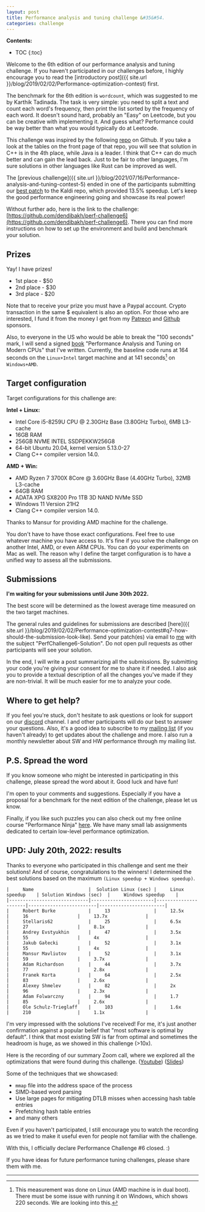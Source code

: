 ```yaml
---
layout: post
title: Performance analysis and tuning challenge &#35&#54.
categories: challenge
---
```


**Contents:**
* TOC
{:toc}

Welcome to the 6th edition of our performance analysis and tuning challenge. If you haven't participated in our challenges before, I highly encourage you to read the [introductory post]({{ site.url }}/blog/2019/02/02/Performance-optimization-contest) first. 

The benchmark for the 6th edition is `wordcount`, which was suggested to me by Karthik Tadinada. The task is very simple: you need to split a text and count each word's frequency, then print the list sorted by the frequency of each word. It doesn't sound hard, probably an "Easy" on Leetcode, but you can be creative with implementing it. And guess what? Performance could be way better than what you would typically do at Leetcode. 

This challenge was inspired by the following [repo](https://github.com/juditacs/wordcount) on Github. If you take a look at the tables on the front page of that repo, you will see that solution in C++ is in the 4th place, while Java is a leader. I think that C++ can do much better and can gain the lead back. Just to be fair to other languages, I'm sure solutions in other languages like Rust can be improved as well.

The [previous challenge]({{ site.url }}/blog/2021/07/16/Performance-analysis-and-tuning-contest-5) ended in one of the participants submitting our [best patch](https://github.com/kaldi-asr/kaldi/pull/4645) to the Kaldi repo, which provided 13.5% speedup. Let's keep the good performance engineering going and showcase its real power!

Without further ado, here is the link to the challenge: [https://github.com/dendibakh/perf-challenge6](https://github.com/dendibakh/perf-challenge6). There you can find more instructions on how to set up the environment and build and benchmark your solution.

## Prizes

Yay! I have prizes!

- 1st place - $50
- 2nd place - $30
- 3rd place - $20

Note that to receive your prize you must have a Paypal account. Crypto transaction in the same $ equivalent is also an option. For those who are interested, I fund it from the money I get from my [Patreon](https://www.patreon.com/dendibakh) and [Github](https://github.com/sponsors/dendibakh) sponsors.

Also, to everyone in the US who would be able to break the "100 seconds" mark, I will send a signed [book](https://amzn.to/3sYxx1P) "Performance Analysis and Tuning on Modern CPUs" that I've written. Currently, the baseline code runs at 164 seconds on the `Linux+Intel` target machine and at 141 seconds[^1] on `Windows+AMD`.

## Target configuration

Target configurations for this challenge are:

**Intel + Linux:**
- Intel Core i5-8259U CPU @ 2.30GHz Base (3.80GHz Turbo),  6MB L3-cache
- 16GB RAM
- 256GB NVME INTEL SSDPEKKW256G8
- 64-bit Ubuntu 20.04, kernel version 5.13.0-27
- Clang C++ compiler version 14.0.

**AMD + Win:**
- AMD Ryzen 7 3700X 8Core @ 3.60GHz Base (4.40GHz Turbo), 32MB L3-cache
- 64GB RAM
- ADATA XPG SX8200 Pro 1TB 3D NAND NVMe SSD
- Windows 11 Version 21H2
- Clang C++ compiler version 14.0.

Thanks to Mansur for providing AMD machine for the challenge.

You don't have to have those exact configurations. Feel free to use whatever machine you have access to. It's fine if you solve the challenge on another Intel, AMD, or even ARM CPUs. You can do your experiments on Mac as well. The reason why I define the target configuration is to have a unified way to assess all the submissions.

## Submissions

**I'm waiting for your submissions until June 30th 2022.**

The best score will be determined as the lowest average time measured on the two target machines.

The general rules and guidelines for submissions are described [here]({{ site.url }}/blog/2019/02/02/Performance-optimization-contest#q7-how-should-the-submission-look-like). Send your patch(es) via email to [me](https://easyperf.net/contact/) with the subject "PerfChallenge6-Solution". Do not open pull requests as other participants will see your solution.

In the end, I will write a post summarizing all the submissions. By submitting your code you're giving your consent for me to share it if needed. I also ask you to provide a textual description of all the changes you've made if they are non-trivial. It will be much easier for me to analyze your code.

## Where to get help?

If you feel you're stuck, don't hesitate to ask questions or look for support on our [discord](https://discord.gg/8fz5jz9wXj) channel. I and other participants will do our best to answer your questions. Also, it's a good idea to subscribe to my [mailing list](https://mailchi.mp/4eb73720aafe/easyperf) (if you haven't already) to get updates about the challenge and more. I also run a monthly newsletter about SW and HW performance through my mailing list.

## P.S. Spread the word

If you know someone who might be interested in participating in this challenge, please spread the word about it. Good luck and have fun!

I'm open to your comments and suggestions. Especially if you have a proposal for a benchmark for the next edition of the challenge, please let us know.

Finally, if you like such puzzles you can also check out my free online course "Performance Ninja" [here](https://github.com/dendibakh/perf-ninja). We have many small lab assignments dedicated to certain low-level performance optimization.

## UPD: July 20th, 2022: results

Thanks to everyone who participated in this challenge and sent me their solutions! And of course, congratulations to the winners! I determined the best solutions based on the maximum `(Linux speedup + Windows speedup)`.

```
|     Name                    |  Solution Linux (sec) |     Linux speedup    | Solution Windows (sec)  |     Windows speedup    |
|-----------------------------|-----------------------|----------------------|-------------------------|------------------------|
|     Robert Burke            |     13                |     12.5x            |     16                  |     13.7x              |
|     Stellaris62             |     25                |     6.5x             |     27                  |     8.1x               |
|     Andrey Evstyukhin       |     47                |     3.5x             |     55                  |     4x                 |
|     Jakub Gałecki           |     52                |     3.1x             |     55                  |     4x                 |
|     Mansur Mavliutov        |     52                |     3.1x             |     59                  |     3.7x               |
|     Adam Richardson         |     44                |     3.7x             |     77                  |     2.8x               |
|     Franek Korta            |     64                |     2.5x             |     83                  |     2.6x               |
|     Alexey Shmelev          |     82                |     2x               |     96                  |     2.3x               |
|     Adam Folwarczny         |     94                |     1.7              |     85                  |     2.6x               |
|     Ole Schulz-Trieglaff    |     103               |     1.6x             |     210                 |     1.1x               |
```

I'm very impressed with the solutions I've received! For me, it's just another confirmation against a popular belief that "most software is optimal by default". I think that most existing SW is far from optimal and sometimes the headroom is huge, as we showed in this challenge (>10x).

Here is the recording of our summary Zoom call, where we explored all the optimizations that were found during this challenge.
([Youtube](https://www.youtube.com/watch?v=R_yX0XjdSBY)) ([Slides](https://docs.google.com/presentation/d/16M90It8nOK-Oiy7j9Kw27o9boLFwr6GFy55XFVzaAVA/edit?usp=sharing))

Some of the techniques that we showcased:
- `mmap` file into the address space of the process
- SIMD-based word parsing
- Use large pages for mitigating DTLB misses when accessing hash table entries
- Prefetching hash table entries
- and many others

Even if you haven't participated, I still encourage you to watch the recording as we tried to make it useful even for people not familiar with the challenge.

With this, I officially declare Performance Challenge #6 closed. :)

If you have ideas for future performance tuning challenges, please share them with me.

---

[^1]: This measurement was done on Linux (AMD machine is in dual boot). There must be some issue with running it on Windows, which shows 220 seconds. We are looking into this.
